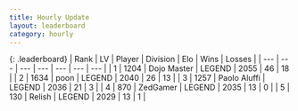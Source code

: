 ```yaml
---
title: Hourly Update
layout: leaderboard
category: hourly
---
```


{: .leaderboard}
| Rank | LV | Player | Division | Elo | Wins | Losses |
| --- | --- | --- | --- | --- | --- | --- |
| <span data-change="0">1</span> | 1204 | <span title="ID: 431504">Dojo Master</span> | LEGEND | <span data-change="6">2055</span> | <span data-change="1">46</span> | <span data-change="0">18</span> |
| <span data-change="0">2</span> | 1634 | <span title="ID: 540690">poon</span> | LEGEND | <span data-change="0">2040</span> | <span data-change="0">26</span> | <span data-change="0">13</span> |
| <span data-change="0">3</span> | 1257 | <span title="ID: 512212">Paolo Aluffi</span> | LEGEND | <span data-change="0">2036</span> | <span data-change="0">21</span> | <span data-change="0">3</span> |
| <span data-change="0">4</span> | 870 | <span title="ID: 90817">ZedGamer</span> | LEGEND | <span data-change="0">2035</span> | <span data-change="0">13</span> | <span data-change="0">0</span> |
| <span data-change="0">5</span> | 130 | <span title="ID: 758005">Relish</span> | LEGEND | <span data-change="0">2029</span> | <span data-change="0">13</span> | <span data-change="0">1</span> |
